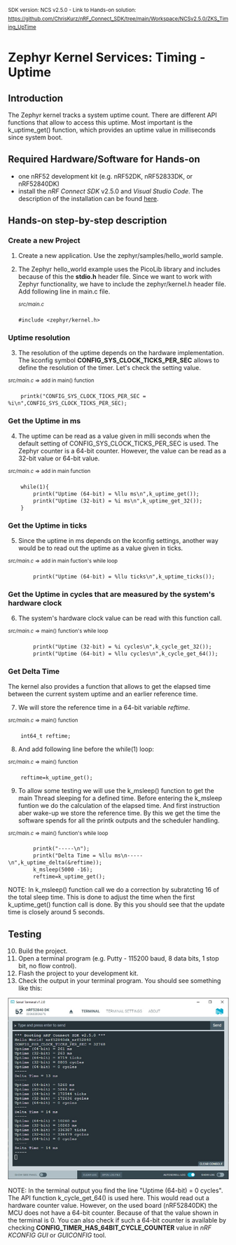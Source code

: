 <sup>SDK version: NCS v2.5.0  -  Link to Hands-on solution: https://github.com/ChrisKurz/nRF_Connect_SDK/tree/main/Workspace/NCSv2.5.0/ZKS_Timing_UpTime</sup>

# Zephyr Kernel Services: Timing - Uptime

## Introduction

The Zephyr kernel tracks a system uptime count. There are different API functions that allow to access this uptime. Most important is the k_uptime_get() function, which provides an uptime value in milliseconds since system boot. 

## Required Hardware/Software for Hands-on
- one nRF52 development kit (e.g. nRF52DK, nRF52833DK, or nRF52840DK)
- install the _nRF Connect SDK_ v2.5.0 and _Visual Studio Code_. The description of the installation can be found [here](https://developer.nordicsemi.com/nRF_Connect_SDK/doc/2.5.0/nrf/getting_started/assistant.html#).

## Hands-on step-by-step description 

### Create a new Project

1) Create a new application. Use the zephyr/samples/hello_world sample. 

2) The Zephyr hello_world example uses the PicoLib library and includes because of this the __stdio.h__ header file. Since we want to work with Zephyr functionality, we have to include the zephyr/kernel.h header file. Add following line in main.c file. 
 
 	<sup>_src/main.c_</sup>   
   
       #include <zephyr/kernel.h>

### Uptime resolution

3) The resolution of the uptime depends on the hardware implementation. The kconfig symbol __CONFIG_SYS_CLOCK_TICKS_PER_SEC__ allows to define the resolution of the timer. Let's check the setting value.
  
  <sup>_src/main.c_ => add in main() function</sup>   
  
        printk("CONFIG_SYS_CLOCK_TICKS_PER_SEC = %i\n",CONFIG_SYS_CLOCK_TICKS_PER_SEC);

### Get the Uptime in ms

4) The uptime can be read as a value given in milli seconds when the default setting of CONFIG_SYS_CLOCK_TICKS_PER_SEC is used. The Zephyr counter is a 64-bit counter. However, the value can be read as a 32-bit value or 64-bit value.

  <sup>_src/main.c_ => add in main function</sup>   
  
        while(1){
            printk("Uptime (64-bit) = %llu ms\n",k_uptime_get());
            printk("Uptime (32-bit) = %i ms\n",k_uptime_get_32());
        }

### Get the Uptime in ticks

5) Since the uptime in ms depends on the kconfig settings, another way would be to read out the uptime as a value given in ticks. 

  <sup>_src/main.c_ => add in main fuction's while loop</sup>   

            printk("Uptime (64-bit) = %llu ticks\n",k_uptime_ticks());

### Get the Uptime in cycles that are measured by the system's hardware clock

6) The system's hardware clock value can be read with this function call.

  <sup>_src/main.c_ => main() function's while loop</sup>   

            printk("Uptime (32-bit) = %i cycles\n",k_cycle_get_32());
            printk("Uptime (64-bit) = %llu cycles\n",k_cycle_get_64());

### Get Delta Time

The kernel also provides a function that allows to get the elapsed time between the current system uptime and an earlier reference time. 

7) We will store the reference time in a 64-bit variable _reftime_. 

  <sup>_src/main.c_ => main() function</sup>   

        int64_t reftime;

8) And add following line before the while(1) loop: 

  <sup>_src/main.c_ => main() function</sup>   

        reftime=k_uptime_get();

9) To allow some testing we will use the k_msleep() function to get the main Thread sleeping for a defined time. Before entering the k_msleep funtion we do the calculation of the elapsed time. And first instruction aber wake-up we store the reference time. By this we get the time the software spends for all the printk outputs and the scheduler handling.

  <sup>_src/main.c_ => main() function's while loop</sup>   

            printk("-----\n");
            printk("Delta Time = %llu ms\n-----\n",k_uptime_delta(&reftime));
            k_msleep(5000 -16);
            reftime=k_uptime_get();

   NOTE: In k_msleep() function call we do a correction by subratcting 16 of the total sleep time. This is done to adjust the time when the first k_uptime_get() function call is done. By this you should see that the update time is closely around 5 seconds. 

       
## Testing

10) Build the project.
11) Open a terminal program (e.g. Putty - 115200 baud, 8 data bits, 1 stop bit, no flow control).
12) Flash the project to your development kit. 
13) Check the output in your terminal program. You should see something like this:

   ![image](images/ZKS_Timing_UpTime_Terminal_NCSv2.5.0.jpg)

   NOTE: In the terminal output you find the line "Uptime (64-bit) = 0 cycles". The API function k_cycle_get_64() is used here. This would read out a hardware counter value. However, on the used board (nRF52840DK) the MCU does not have a 64-bit counter. Because of that the value shown in the terminal is 0. You can also check if such a 64-bit counter is available by checking __CONFIG_TIMER_HAS_64BIT_CYCLE_COUNTER__ value in _nRF KCONFIG GUI_ or _GUICONFIG_ tool. 
